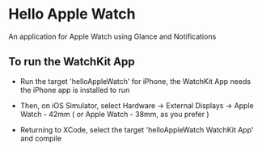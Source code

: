 # Hello Apple Watch
An application for Apple Watch using Glance and Notifications 

## To run the WatchKit App

- Run the target 'helloAppleWatch' for iPhone, the WatchKit App needs the iPhone app is installed to run

- Then, on iOS Simulator, select Hardware -> External Displays -> Apple Watch - 42mm ( or Apple Watch - 38mm, as you prefer )

- Returning to XCode, select the target 'helloAppleWatch WatchKit App' and compile

